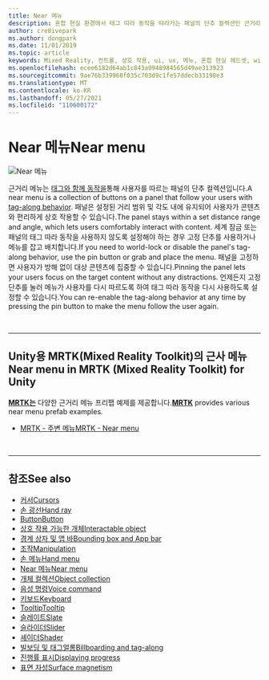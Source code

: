 ```yaml
---
title: Near 메뉴
description: 혼합 현실 환경에서 태그 따라 동작을 따라가는 패널의 단추 컬렉션인 근거리 메뉴를 사용하는 방법을 알아봅니다.
author: cre8ivepark
ms.author: dongpark
ms.date: 11/01/2019
ms.topic: article
keywords: Mixed Reality, 컨트롤, 상호 작용, ui, ux, 메뉴, 혼합 현실 헤드셋, windows mixed reality 헤드셋, 가상 현실 헤드셋, HoloLens, MRTK, Mixed Reality Toolkit
ms.openlocfilehash: ecee6182d64ab1c843a9948984565d49ae313923
ms.sourcegitcommit: 9ae76b339968f035c703d9c1fe57ddecb33198e3
ms.translationtype: MT
ms.contentlocale: ko-KR
ms.lasthandoff: 05/27/2021
ms.locfileid: "110600172"
---
```

# <a name="near-menu"></a><span data-ttu-id="6bbde-104">Near 메뉴</span><span class="sxs-lookup"><span data-stu-id="6bbde-104">Near menu</span></span>

![Near 메뉴](images/UX_Hero_NearMenu.jpg)

<span data-ttu-id="6bbde-106">근거리 메뉴는 [태그와 함께 동작을](billboarding-and-tag-along.md#what-is-a-tag-along)통해 사용자를 따르는 패널의 단추 컬렉션입니다.</span><span class="sxs-lookup"><span data-stu-id="6bbde-106">A near menu is a collection of buttons on a panel that follow your users with [tag-along behavior](billboarding-and-tag-along.md#what-is-a-tag-along).</span></span> <span data-ttu-id="6bbde-107">패널은 설정된 거리 범위 및 각도 내에 유지되어 사용자가 콘텐츠와 편리하게 상호 작용할 수 있습니다.</span><span class="sxs-lookup"><span data-stu-id="6bbde-107">The panel stays within a set distance range and angle, which lets users comfortably interact with content.</span></span> <span data-ttu-id="6bbde-108">세계 잠금 또는 패널의 태그 따라 동작을 사용하지 않도록 설정해야 하는 경우 고정 단추를 사용하거나 메뉴를 잡고 배치합니다.</span><span class="sxs-lookup"><span data-stu-id="6bbde-108">If you need to world-lock or disable the panel's tag-along behavior, use the pin button or grab and place the menu.</span></span> <span data-ttu-id="6bbde-109">패널을 고정하면 사용자가 방해 없이 대상 콘텐츠에 집중할 수 있습니다.</span><span class="sxs-lookup"><span data-stu-id="6bbde-109">Pinning the panel lets your users focus on the target content without any distractions.</span></span> <span data-ttu-id="6bbde-110">언제든지 고정 단추를 눌러 메뉴가 사용자를 다시 따르도록 하여 태그 따라 동작을 다시 사용하도록 설정할 수 있습니다.</span><span class="sxs-lookup"><span data-stu-id="6bbde-110">You can re-enable the tag-along behavior at any time by pressing the pin button to make the menu follow the user again.</span></span>

<br>

---

## <a name="near-menu-in-mrtk-mixed-reality-toolkit-for-unity"></a><span data-ttu-id="6bbde-111">Unity용 MRTK(Mixed Reality Toolkit)의 근사 메뉴</span><span class="sxs-lookup"><span data-stu-id="6bbde-111">Near menu in MRTK (Mixed Reality Toolkit) for Unity</span></span>
<span data-ttu-id="6bbde-112">**[MRTK는](https://github.com/Microsoft/MixedRealityToolkit-Unity)** 다양한 근거리 메뉴 프리팹 예제를 제공합니다.</span><span class="sxs-lookup"><span data-stu-id="6bbde-112">**[MRTK](https://github.com/Microsoft/MixedRealityToolkit-Unity)** provides various near menu prefab examples.</span></span>

* [<span data-ttu-id="6bbde-113">MRTK - 주변 메뉴</span><span class="sxs-lookup"><span data-stu-id="6bbde-113">MRTK - Near menu</span></span>](/windows/mixed-reality/mrtk-unity/features/ux-building-blocks/near-menu)

<br>

---

## <a name="see-also"></a><span data-ttu-id="6bbde-114">참조</span><span class="sxs-lookup"><span data-stu-id="6bbde-114">See also</span></span>

* [<span data-ttu-id="6bbde-115">커서</span><span class="sxs-lookup"><span data-stu-id="6bbde-115">Cursors</span></span>](cursors.md)
* [<span data-ttu-id="6bbde-116">손 광선</span><span class="sxs-lookup"><span data-stu-id="6bbde-116">Hand ray</span></span>](point-and-commit.md)
* [<span data-ttu-id="6bbde-117">Button</span><span class="sxs-lookup"><span data-stu-id="6bbde-117">Button</span></span>](button.md)
* [<span data-ttu-id="6bbde-118">상호 작용 가능한 개체</span><span class="sxs-lookup"><span data-stu-id="6bbde-118">Interactable object</span></span>](interactable-object.md)
* [<span data-ttu-id="6bbde-119">경계 상자 및 앱 바</span><span class="sxs-lookup"><span data-stu-id="6bbde-119">Bounding box and App bar</span></span>](app-bar-and-bounding-box.md)
* [<span data-ttu-id="6bbde-120">조작</span><span class="sxs-lookup"><span data-stu-id="6bbde-120">Manipulation</span></span>](direct-manipulation.md)
* [<span data-ttu-id="6bbde-121">손 메뉴</span><span class="sxs-lookup"><span data-stu-id="6bbde-121">Hand menu</span></span>](hand-menu.md)
* [<span data-ttu-id="6bbde-122">Near 메뉴</span><span class="sxs-lookup"><span data-stu-id="6bbde-122">Near menu</span></span>](near-menu.md)
* [<span data-ttu-id="6bbde-123">개체 컬렉션</span><span class="sxs-lookup"><span data-stu-id="6bbde-123">Object collection</span></span>](object-collection.md)
* [<span data-ttu-id="6bbde-124">음성 명령</span><span class="sxs-lookup"><span data-stu-id="6bbde-124">Voice command</span></span>](voice-input.md)
* [<span data-ttu-id="6bbde-125">키보드</span><span class="sxs-lookup"><span data-stu-id="6bbde-125">Keyboard</span></span>](keyboard.md)
* [<span data-ttu-id="6bbde-126">Tooltip</span><span class="sxs-lookup"><span data-stu-id="6bbde-126">Tooltip</span></span>](tooltip.md)
* [<span data-ttu-id="6bbde-127">슬레이트</span><span class="sxs-lookup"><span data-stu-id="6bbde-127">Slate</span></span>](slate.md)
* [<span data-ttu-id="6bbde-128">슬라이더</span><span class="sxs-lookup"><span data-stu-id="6bbde-128">Slider</span></span>](slider.md)
* [<span data-ttu-id="6bbde-129">셰이더</span><span class="sxs-lookup"><span data-stu-id="6bbde-129">Shader</span></span>](shader.md)
* [<span data-ttu-id="6bbde-130">빌보딩 및 태그얼롱</span><span class="sxs-lookup"><span data-stu-id="6bbde-130">Billboarding and tag-along</span></span>](billboarding-and-tag-along.md)
* [<span data-ttu-id="6bbde-131">진행률 표시</span><span class="sxs-lookup"><span data-stu-id="6bbde-131">Displaying progress</span></span>](progress.md)
* [<span data-ttu-id="6bbde-132">표면 자성</span><span class="sxs-lookup"><span data-stu-id="6bbde-132">Surface magnetism</span></span>](surface-magnetism.md)